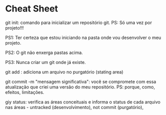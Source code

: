 # Cheat Sheet

git init: comando para inicializar um repositório git. PS: Só uma vez por projeto!!!

PS1: Ter certeza que estou iniciando na pasta onde vou desenvolver o meu projeto.

PS2: O git não enxerga pastas acima.

PS3: Nunca criar um git onde já existe.

git add <name file>: adiciona um arquivo no purgatório (stating area)

git commit -m "mensagem significativa": você se compromete com essa atualização que criei uma versão do meu repositório. PS: porque, como, efeitos, limitações.

giy status: verifica as áreas conceituais e informa o status de cada arquivo nas áreas - untracked (desenvolvimento), not commit (purgatório),







